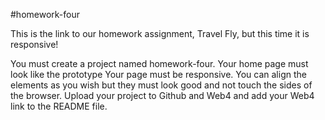 #homework-four

This is the link to our homework assignment, Travel Fly, but this time it is responsive!

You must create a project named homework-four.
Your home page must look like the prototype
Your page must be responsive.
You can align the elements as you wish but they must look good and not touch the sides of the browser.
Upload your project to Github and Web4 and add your Web4 link to the README file.
